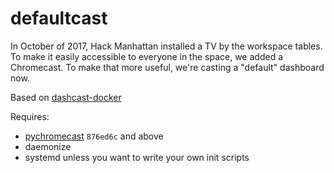 # defaultcast

In October of 2017, Hack Manhattan installed a TV by the workspace tables. To
make it easily accessible to everyone in the space, we added a Chromecast. To
make that more useful, we're casting a "default" dashboard now.

Based on [dashcast-docker](https://github.com/madmod/dashcast-docker)

Requires:

* [pychromecast](https://github.com/balloob/pychromecast) `876ed6c` and above
* daemonize
* systemd unless you want to write your own init scripts
